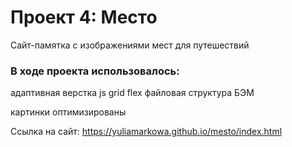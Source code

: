 # Проект 4: Место
Сайт-памятка с изображениями мест для путешествий

### В ходе проекта использовалось:
адаптивная верстка
js
grid
flex
файловая структура БЭМ

картинки оптимизированы

Ссылка на сайт: https://yuliamarkowa.github.io/mesto/index.html

